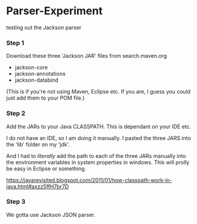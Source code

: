 # Parser-Experiment
testing out the Jackson parser

### Step 1 
Download these three 'Jackson JAR' files from search.maven.org 
* jackson-core
* jackson-annotations
* jackson-databind

(This is if you're not using Maven, Eclipse etc. If you are, I guess you could just add them to your POM file.)

### Step 2 
Add the JARs to your Java CLASSPATH. This is dependant on your IDE etc.

I do not have an IDE, so I am doing it manually.
I pasted the three JARS into the 'lib' folder on my 'jdk'.

And I had to *literally* add the path to each of the three JARs manually into the environment variables in system properties in windows. This will prolly be easy in Eclipse or something.

https://javarevisited.blogspot.com/2011/01/how-classpath-work-in-java.html#axzz5ffH7br7D 

### Step 3

We gotta use Jackson JSON parser. 
